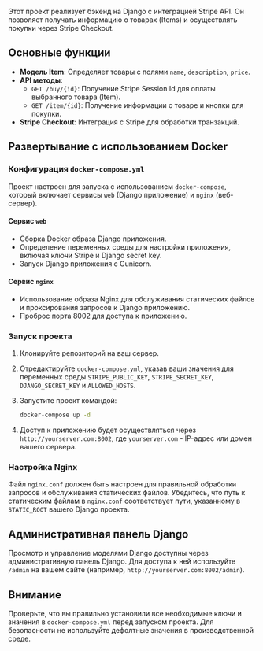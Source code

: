 Этот проект реализует бэкенд на Django с интеграцией Stripe API. Он позволяет получать информацию о товарах (Items) и осуществлять покупки через Stripe Checkout. 

## Основные функции

- **Модель Item**: Определяет товары с полями `name`, `description`, `price`.
- **API методы**:
  - `GET /buy/{id}`: Получение Stripe Session Id для оплаты выбранного товара (Item).
  - `GET /item/{id}`: Получение информации о товаре и кнопки для покупки.
- **Stripe Checkout**: Интеграция с Stripe для обработки транзакций.

## Развертывание с использованием Docker

### Конфигурация `docker-compose.yml`

Проект настроен для запуска с использованием `docker-compose`, который включает сервисы `web` (Django приложение) и `nginx` (веб-сервер).

#### Сервис `web`

- Сборка Docker образа Django приложения.
- Определение переменных среды для настройки приложения, включая ключи Stripe и Django secret key.
- Запуск Django приложения с Gunicorn.

#### Сервис `nginx`

- Использование образа Nginx для обслуживания статических файлов и проксирования запросов к Django приложению.
- Проброс порта 8002 для доступа к приложению.

### Запуск проекта

1. Клонируйте репозиторий на ваш сервер.
2. Отредактируйте `docker-compose.yml`, указав ваши значения для переменных среды `STRIPE_PUBLIC_KEY`, `STRIPE_SECRET_KEY`, `DJANGO_SECRET_KEY` и `ALLOWED_HOSTS`.
3. Запустите проект командой:

   ```bash
   docker-compose up -d
   ```

4. Доступ к приложению будет осуществляться через `http://yourserver.com:8002`, где `yourserver.com` - IP-адрес или домен вашего сервера.

### Настройка Nginx

Файл `nginx.conf` должен быть настроен для правильной обработки запросов и обслуживания статических файлов. Убедитесь, что путь к статическим файлам в `nginx.conf` соответствует пути, указанному в `STATIC_ROOT` вашего Django проекта.

## Административная панель Django

Просмотр и управление моделями Django доступны через административную панель Django. Для доступа к ней используйте `/admin` на вашем сайте (например, `http://yourserver.com:8002/admin`).

## Внимание

Проверьте, что вы правильно установили все необходимые ключи и значения в `docker-compose.yml` перед запуском проекта. Для безопасности не используйте дефолтные значения в производственной среде.
